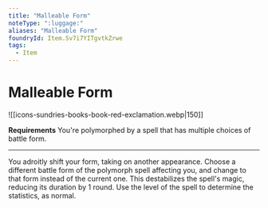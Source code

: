 ```yaml
---
title: "Malleable Form"
noteType: ":luggage:"
aliases: "Malleable Form"
foundryId: Item.Sv7i7YITgvtkZrwe
tags:
  - Item
---
```


# Malleable Form
![[icons-sundries-books-book-red-exclamation.webp|150]]

**Requirements** You're polymorphed by a spell that has multiple choices of battle form.

* * *

You adroitly shift your form, taking on another appearance. Choose a different battle form of the polymorph spell affecting you, and change to that form instead of the current one. This destabilizes the spell's magic, reducing its duration by 1 round. Use the level of the spell to determine the statistics, as normal.
